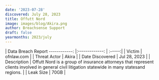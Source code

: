 ```yaml
---
date: '2023-07-28'
discovered: July 28, 2023
title: Offutt Nord
image: images/blog/Akira.png
author: Breachsense Support
draft: false
yearmonths: 2023/july
---
```



| Data Breach Report
------------:     |:-------------:    | :-----:|
| Victim      | ofnlaw.com      | 
| Threat Actor      | Akira      | 
| Date Discovered      | Jul 28, 2023      | 
| Description      | Offutt Nord is a group of insurance attorneys that represent clients involved in general civil litigation statewide in many statesand regions.      | 
| Leak Size      | 70GB      | 

